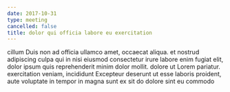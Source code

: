 ```yaml
---
date: 2017-10-31
type: meeting
cancelled: false
title: dolor qui officia labore eu exercitation
---
```

cillum Duis non ad officia ullamco amet, occaecat aliqua. et nostrud adipiscing culpa qui in nisi eiusmod consectetur irure labore enim fugiat elit, dolor ipsum quis reprehenderit minim dolor mollit. dolore ut Lorem pariatur. exercitation veniam, incididunt Excepteur deserunt ut esse laboris proident, aute voluptate in tempor in magna sunt ex sit do dolore sint eu commodo